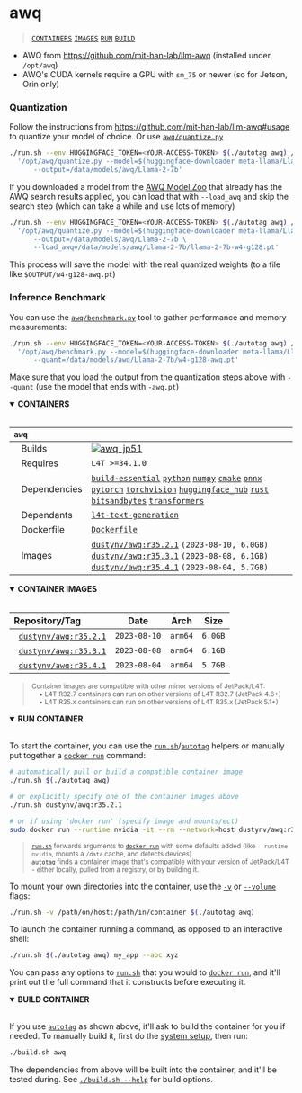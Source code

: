 # awq

> [`CONTAINERS`](#user-content-containers) [`IMAGES`](#user-content-images) [`RUN`](#user-content-run) [`BUILD`](#user-content-build)


* AWQ from https://github.com/mit-han-lab/llm-awq (installed under `/opt/awq`)
* AWQ's CUDA kernels require a GPU with `sm_75` or newer (so for Jetson, Orin only)

### Quantization

Follow the instructions from https://github.com/mit-han-lab/llm-awq#usage to quantize your model of choice.  Or use [`awq/quantize.py`](/packages/llm/awq/quantize.py)

```bash
./run.sh --env HUGGINGFACE_TOKEN=<YOUR-ACCESS-TOKEN> $(./autotag awq) /bin/bash -c \
  '/opt/awq/quantize.py --model=$(huggingface-downloader meta-llama/Llama-2-7b-hf) \
      --output=/data/models/awq/Llama-2-7b'
```

If you downloaded a model from the [AWQ Model Zoo](https://huggingface.co/datasets/mit-han-lab/awq-model-zoo) that already has the AWQ search results applied, you can load that with `--load_awq` and skip the search step (which can take a while and use lots of memory)

```bash
./run.sh --env HUGGINGFACE_TOKEN=<YOUR-ACCESS-TOKEN> $(./autotag awq) /bin/bash -c \
  '/opt/awq/quantize.py --model=$(huggingface-downloader meta-llama/Llama-2-7b-hf) \
      --output=/data/models/awq/Llama-2-7b \
      --load_awq=/data/models/awq/Llama-2-7b/llama-2-7b-w4-g128.pt'
```

This process will save the model with the real quantized weights (to a file like `$OUTPUT/w4-g128-awq.pt`)

### Inference Benchmark

You can use the [`awq/benchmark.py`](/packages/llm/awq/quantize.py) tool to gather performance and memory measurements:

```bash
./run.sh --env HUGGINGFACE_TOKEN=<YOUR-ACCESS-TOKEN> $(./autotag awq) /bin/bash -c \
  '/opt/awq/benchmark.py --model=$(huggingface-downloader meta-llama/Llama-2-7b-hf) \
      --quant=/data/models/awq/Llama-2-7b/w4-g128-awq.pt'
```

Make sure that you load the output from the quantization steps above with `--quant` (use the model that ends with `-awq.pt`)
<details open>
<summary><b><a id="containers">CONTAINERS</a></b></summary>
<br>

| **`awq`** | |
| :-- | :-- |
| &nbsp;&nbsp;&nbsp;Builds | [![`awq_jp51`](https://img.shields.io/github/actions/workflow/status/dusty-nv/jetson-containers/awq_jp51.yml?label=awq:jp51)](https://github.com/dusty-nv/jetson-containers/actions/workflows/awq_jp51.yml) |
| &nbsp;&nbsp;&nbsp;Requires | `L4T >=34.1.0` |
| &nbsp;&nbsp;&nbsp;Dependencies | [`build-essential`](/packages/build-essential) [`python`](/packages/python) [`numpy`](/packages/numpy) [`cmake`](/packages/cmake/cmake_pip) [`onnx`](/packages/onnx) [`pytorch`](/packages/pytorch) [`torchvision`](/packages/pytorch/torchvision) [`huggingface_hub`](/packages/llm/huggingface_hub) [`rust`](/packages/rust) [`bitsandbytes`](/packages/llm/bitsandbytes) [`transformers`](/packages/llm/transformers) |
| &nbsp;&nbsp;&nbsp;Dependants | [`l4t-text-generation`](/packages/l4t/l4t-text-generation) |
| &nbsp;&nbsp;&nbsp;Dockerfile | [`Dockerfile`](Dockerfile) |
| &nbsp;&nbsp;&nbsp;Images | [`dustynv/awq:r35.2.1`](https://hub.docker.com/r/dustynv/awq/tags) `(2023-08-10, 6.0GB)`<br>[`dustynv/awq:r35.3.1`](https://hub.docker.com/r/dustynv/awq/tags) `(2023-08-08, 6.1GB)`<br>[`dustynv/awq:r35.4.1`](https://hub.docker.com/r/dustynv/awq/tags) `(2023-08-04, 5.7GB)` |

</details>

<details open>
<summary><b><a id="images">CONTAINER IMAGES</a></b></summary>
<br>

| Repository/Tag | Date | Arch | Size |
| :-- | :--: | :--: | :--: |
| &nbsp;&nbsp;[`dustynv/awq:r35.2.1`](https://hub.docker.com/r/dustynv/awq/tags) | `2023-08-10` | `arm64` | `6.0GB` |
| &nbsp;&nbsp;[`dustynv/awq:r35.3.1`](https://hub.docker.com/r/dustynv/awq/tags) | `2023-08-08` | `arm64` | `6.1GB` |
| &nbsp;&nbsp;[`dustynv/awq:r35.4.1`](https://hub.docker.com/r/dustynv/awq/tags) | `2023-08-04` | `arm64` | `5.7GB` |

> <sub>Container images are compatible with other minor versions of JetPack/L4T:</sub><br>
> <sub>&nbsp;&nbsp;&nbsp;&nbsp;• L4T R32.7 containers can run on other versions of L4T R32.7 (JetPack 4.6+)</sub><br>
> <sub>&nbsp;&nbsp;&nbsp;&nbsp;• L4T R35.x containers can run on other versions of L4T R35.x (JetPack 5.1+)</sub><br>
</details>

<details open>
<summary><b><a id="run">RUN CONTAINER</a></b></summary>
<br>

To start the container, you can use the [`run.sh`](/docs/run.md)/[`autotag`](/docs/run.md#autotag) helpers or manually put together a [`docker run`](https://docs.docker.com/engine/reference/commandline/run/) command:
```bash
# automatically pull or build a compatible container image
./run.sh $(./autotag awq)

# or explicitly specify one of the container images above
./run.sh dustynv/awq:r35.2.1

# or if using 'docker run' (specify image and mounts/ect)
sudo docker run --runtime nvidia -it --rm --network=host dustynv/awq:r35.2.1
```
> <sup>[`run.sh`](/docs/run.md) forwards arguments to [`docker run`](https://docs.docker.com/engine/reference/commandline/run/) with some defaults added (like `--runtime nvidia`, mounts a `/data` cache, and detects devices)</sup><br>
> <sup>[`autotag`](/docs/run.md#autotag) finds a container image that's compatible with your version of JetPack/L4T - either locally, pulled from a registry, or by building it.</sup>

To mount your own directories into the container, use the [`-v`](https://docs.docker.com/engine/reference/commandline/run/#volume) or [`--volume`](https://docs.docker.com/engine/reference/commandline/run/#volume) flags:
```bash
./run.sh -v /path/on/host:/path/in/container $(./autotag awq)
```
To launch the container running a command, as opposed to an interactive shell:
```bash
./run.sh $(./autotag awq) my_app --abc xyz
```
You can pass any options to [`run.sh`](/docs/run.md) that you would to [`docker run`](https://docs.docker.com/engine/reference/commandline/run/), and it'll print out the full command that it constructs before executing it.
</details>
<details open>
<summary><b><a id="build">BUILD CONTAINER</b></summary>
<br>

If you use [`autotag`](/docs/run.md#autotag) as shown above, it'll ask to build the container for you if needed.  To manually build it, first do the [system setup](/docs/setup.md), then run:
```bash
./build.sh awq
```
The dependencies from above will be built into the container, and it'll be tested during.  See [`./build.sh --help`](/jetson_containers/build.py) for build options.
</details>
